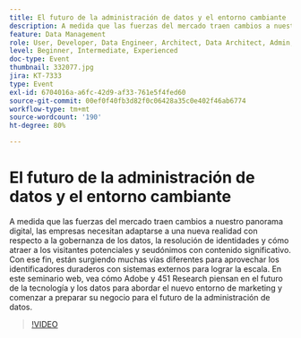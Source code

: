 ```yaml
---
title: El futuro de la administración de datos y el entorno cambiante
description: A medida que las fuerzas del mercado traen cambios a nuestro panorama digital, las empresas necesitan adaptarse a una nueva realidad con respecto a la gobernanza de los datos, la resolución de identidades y cómo atraer a los visitantes potenciales y seudónimos con contenido significativo. Con ese fin, están surgiendo muchas vías diferentes para aprovechar los identificadores duraderos con sistemas externos para lograr la escala. En este seminario web, vea cómo Adobe y 451 Research piensan en el futuro de la tecnología y los datos para abordar el nuevo entorno de marketing y comenzar a preparar su negocio para el futuro de la administración de datos.
feature: Data Management
role: User, Developer, Data Engineer, Architect, Data Architect, Admin, Leader
level: Beginner, Intermediate, Experienced
doc-type: Event
thumbnail: 332077.jpg
jira: KT-7333
type: Event
exl-id: 6704016a-a6fc-42d9-af33-761e5f4fed60
source-git-commit: 00ef0f40fb3d82f0c06428a35c0e402f46ab6774
workflow-type: tm+mt
source-wordcount: '190'
ht-degree: 80%

---
```


# El futuro de la administración de datos y el entorno cambiante

A medida que las fuerzas del mercado traen cambios a nuestro panorama digital, las empresas necesitan adaptarse a una nueva realidad con respecto a la gobernanza de los datos, la resolución de identidades y cómo atraer a los visitantes potenciales y seudónimos con contenido significativo. Con ese fin, están surgiendo muchas vías diferentes para aprovechar los identificadores duraderos con sistemas externos para lograr la escala. En este seminario web, vea cómo Adobe y 451 Research piensan en el futuro de la tecnología y los datos para abordar el nuevo entorno de marketing y comenzar a preparar su negocio para el futuro de la administración de datos.

>[!VIDEO](https://video.tv.adobe.com/v/332077/?learn=on)
